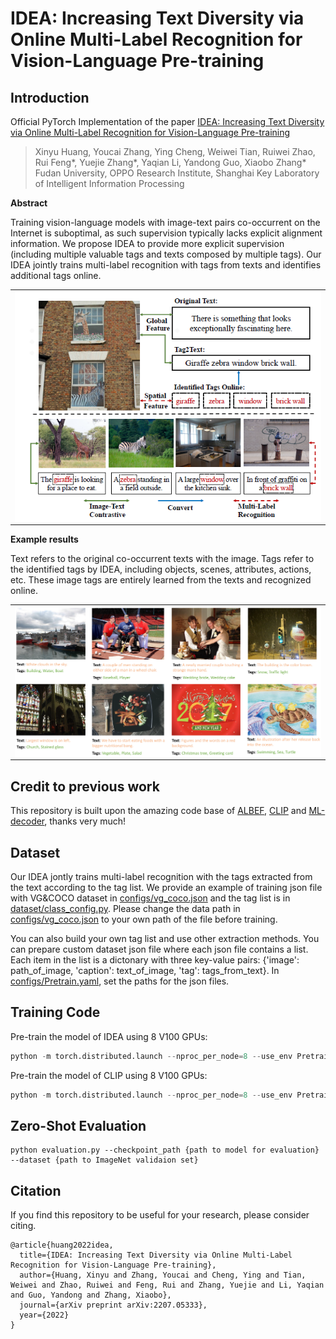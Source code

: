 # IDEA: Increasing Text Diversity via Online Multi-Label Recognition for Vision-Language Pre-training

## Introduction

Official PyTorch Implementation of the paper [IDEA: Increasing Text Diversity via Online Multi-Label Recognition for Vision-Language Pre-training
](https://arxiv.org/abs/2207.05333)

> Xinyu Huang, Youcai Zhang, Ying Cheng, Weiwei Tian, Ruiwei Zhao, Rui Feng*, Yuejie Zhang*, Yaqian Li, Yandong Guo, Xiaobo Zhang*
> <br/> Fudan University, OPPO Research Institute, Shanghai Key Laboratory of Intelligent Information Processing


**Abstract**

Training vision-language models with image-text pairs co-occurrent on the Internet is suboptimal, as such supervision typically lacks explicit alignment information. We propose IDEA to provide more explicit supervision (including multiple valuable tags and texts composed by multiple tags). Our IDEA jointly trains multi-label recognition with tags from texts and identifies additional tags online.

<p align="center">
 <table class="tg">
  <tr>
    <td class="tg-c3ow"><img src="./pics/itro.png" align="center" width="500" ></td>
  </tr>
</table>
</p>

**Example results**

Text refers to the original co-occurrent texts with the image. Tags refer to the identified tags by IDEA, including objects, scenes, attributes, actions, etc. These image tags are entirely learned from the texts and recognized online.
<p align="center">
 <table class="tg">
  <tr>
    <td class="tg-c3ow"><img src="./pics/visualization.png" align="center" width="800" ></td>
  </tr>
</table>
</p>


## Credit to previous work
This repository is built upon the amazing code base of [ALBEF](https://github.com/salesforce/ALBEF), [CLIP](https://github.com/openai/CLIP) and [ML-decoder](https://github.com/Alibaba-MIIL/ML_Decoder), thanks very much!

## Dataset
Our IDEA jontly trains multi-label recognition with the tags extracted from the text according to the tag list. We provide an example of training json file with VG&COCO dataset in [configs/vg_coco.json](./configs/vg_coco.json) and the tag list is in [dataset/class_config.py](./dataset/class_config.py). Please change the data path in [configs/vg_coco.json](./configs/vg_coco.json) to your own path of the file before training. 


You can also build your own tag list and use other extraction methods. You can prepare custom dataset json file where each json file contains a list. Each item in the list is a dictonary with three key-value pairs: {'image': path_of_image, 'caption': text_of_image, 'tag': tags_from_text}. In [configs/Pretrain.yaml](./configs/Pretrain.yaml), set the paths for the json files.



## Training Code


Pre-train the model of IDEA using 8 V100 GPUs:
```python
python -m torch.distributed.launch --nproc_per_node=8 --use_env Pretrain.py --config ./configs/Pretrain.yaml --output_dir output/idea/ --model idea
```

Pre-train the model of CLIP using 8 V100 GPUs:
```python
python -m torch.distributed.launch --nproc_per_node=8 --use_env Pretrain.py --config ./configs/Pretrain.yaml --output_dir output/clip/ --model clip
```

## Zero-Shot Evaluation
```
python evaluation.py --checkpoint_path {path to model for evaluation} --dataset {path to ImageNet validaion set}
```



## Citation
If you find this repository to be useful for your research, please consider citing.
```
@article{huang2022idea,
  title={IDEA: Increasing Text Diversity via Online Multi-Label Recognition for Vision-Language Pre-training},
  author={Huang, Xinyu and Zhang, Youcai and Cheng, Ying and Tian, Weiwei and Zhao, Ruiwei and Feng, Rui and Zhang, Yuejie and Li, Yaqian and Guo, Yandong and Zhang, Xiaobo},
  journal={arXiv preprint arXiv:2207.05333},
  year={2022}
}
